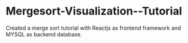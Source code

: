 # Mergesort-Visualization--Tutorial
Created a merge sort tutorial with Reactjs as frontend framework and MYSQL as backend database.
